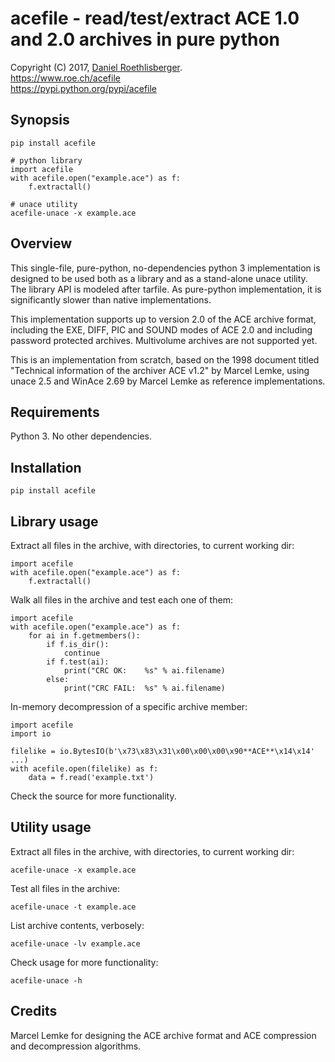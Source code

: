 # acefile - read/test/extract ACE 1.0 and 2.0 archives in pure python
Copyright (C) 2017, [Daniel Roethlisberger](//daniel.roe.ch/).  
https://www.roe.ch/acefile  
https://pypi.python.org/pypi/acefile


## Synopsis

    pip install acefile

    # python library
    import acefile
    with acefile.open("example.ace") as f:
        f.extractall()

    # unace utility
    acefile-unace -x example.ace


## Overview

This single-file, pure-python, no-dependencies python 3 implementation is
designed to be used both as a library and as a stand-alone unace utility.
The library API is modeled after tarfile.  As pure-python implementation,
it is significantly slower than native implementations.

This implementation supports up to version 2.0 of the ACE archive format,
including the EXE, DIFF, PIC and SOUND modes of ACE 2.0 and including
password protected archives.  Multivolume archives are not supported yet.

This is an implementation from scratch, based on the 1998 document titled
"Technical information of the archiver ACE v1.2" by Marcel Lemke, using
unace 2.5 and WinAce 2.69 by Marcel Lemke as reference implementations.


## Requirements

Python 3.  No other dependencies.


## Installation

    pip install acefile


## Library usage

Extract all files in the archive, with directories, to current working dir:

    import acefile
    with acefile.open("example.ace") as f:
        f.extractall()

Walk all files in the archive and test each one of them:

    import acefile
    with acefile.open("example.ace") as f:
        for ai in f.getmembers():
            if f.is_dir():
                continue
            if f.test(ai):
                print("CRC OK:    %s" % ai.filename)
            else:
                print("CRC FAIL:  %s" % ai.filename)

In-memory decompression of a specific archive member:

    import acefile
    import io

    filelike = io.BytesIO(b'\x73\x83\x31\x00\x00\x00\x90**ACE**\x14\x14' ...)
    with acefile.open(filelike) as f:
        data = f.read('example.txt')

Check the source for more functionality.


## Utility usage

Extract all files in the archive, with directories, to current working dir:

    acefile-unace -x example.ace

Test all files in the archive:

    acefile-unace -t example.ace

List archive contents, verbosely:

    acefile-unace -lv example.ace

Check usage for more functionality:

    acefile-unace -h


## Credits

Marcel Lemke for designing the ACE archive format and ACE compression and
decompression algorithms.

